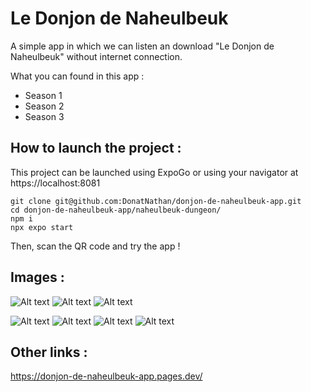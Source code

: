 # Le Donjon de Naheulbeuk

A simple app in which we can listen an download "Le Donjon de Naheulbeuk" without internet connection.

What you can found in this app :
- Season 1
- Season 2
- Season 3

## How to launch the project : 

This project can be launched using ExpoGo or using your navigator at https://localhost:8081

```
git clone git@github.com:DonatNathan/donjon-de-naheulbeuk-app.git
cd donjon-de-naheulbeuk-app/naheulbeuk-dungeon/
npm i
npx expo start
```

Then, scan the QR code and try the app ! 

## Images : 

![Alt text](image.png)
![Alt text](image-1.png)
![Alt text](image-2.png)

![Alt text](image-3.png)
![Alt text](image-4.png)
![Alt text](image-5.png)
![Alt text](image-6.png)

## Other links : 

https://donjon-de-naheulbeuk-app.pages.dev/
